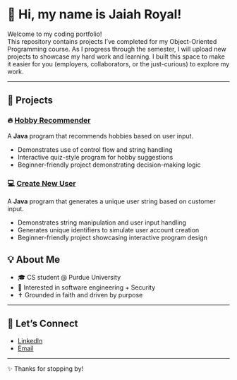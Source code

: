 # 👋 Hi, my name is Jaiah Royal!

Welcome to my coding portfolio!  
This repository contains projects I’ve completed for my Object-Oriented Programming course.
As I progress through the semester, I will upload new projects to showcase my hard work and learning.
I built this space to make it easier for you (employers, collaborators, or the just-curious) to explore my work.  

---

## 📂 Projects


### 🔥 [Hobby Recommender](./HobbyRecommender.java)
A **Java** program that recommends hobbies based on user input.  
- Demonstrates use of control flow and string handling
- Interactive quiz-style program for hobby suggestions
- Beginner-friendly project demonstrating decision-making logic 


### 💻 [Create New User](./CreateNewUser.java)
A **Java** program that generates a unique user string based on customer input.
- Demonstrates string manipulation and user input handling
- Generates unique identifiers to simulate user account creation
- Beginner-friendly project showcasing interactive program design



## 💡 About Me
- 🎓 CS student @ Purdue University  
- 🤖 Interested in software engineering + Security 
- ✝️ Grounded in faith and driven by purpose  

---

## 🔗 Let’s Connect
- [LinkedIn](https://www.linkedin.com/in/jaiahr2506)   
- [Email](mailto:jaiah.monay@gmail.com)  

---

✨ Thanks for stopping by!
